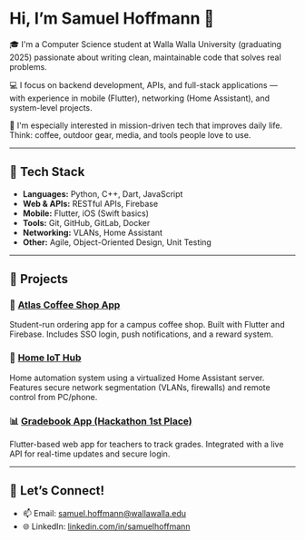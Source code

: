 # Hi, I’m Samuel Hoffmann 👋

🎓 I'm a Computer Science student at Walla Walla University (graduating 2025) passionate about writing clean, maintainable code that solves real problems.

💻 I focus on backend development, APIs, and full-stack applications — with experience in mobile (Flutter), networking (Home Assistant), and system-level projects.

🌲 I'm especially interested in mission-driven tech that improves daily life. Think: coffee, outdoor gear, media, and tools people love to use.

---

## 🔧 Tech Stack

- **Languages:** Python, C++, Dart, JavaScript
- **Web & APIs:** RESTful APIs, Firebase
- **Mobile:** Flutter, iOS (Swift basics)
- **Tools:** Git, GitHub, GitLab, Docker
- **Networking:** VLANs, Home Assistant
- **Other:** Agile, Object-Oriented Design, Unit Testing

---

## 🚀 Projects

### 🧋 [Atlas Coffee Shop App](https://github.com/yourusername/atlas-coffee-app)
Student-run ordering app for a campus coffee shop. Built with Flutter and Firebase. Includes SSO login, push notifications, and a reward system.

### 🏡 [Home IoT Hub](https://github.com/yourusername/home-iot-hub)
Home automation system using a virtualized Home Assistant server. Features secure network segmentation (VLANs, firewalls) and remote control from PC/phone.

### 📊 [Gradebook App (Hackathon 1st Place)](https://github.com/yourusername/gradebook-app)
Flutter-based web app for teachers to track grades. Integrated with a live API for real-time updates and secure login.

---

## 🤝 Let’s Connect!

- 📫 Email: samuel.hoffmann@wallawalla.edu
- 🌐 LinkedIn: [linkedin.com/in/samuelhoffmann](https://www.linkedin.com/in/samuel-hoffmann-5b944923a/)
